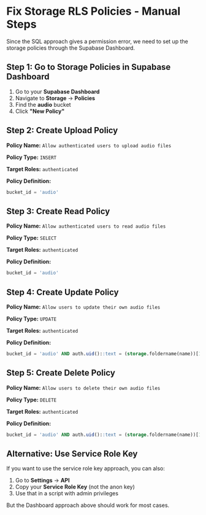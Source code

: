 # Fix Storage RLS Policies - Manual Steps

Since the SQL approach gives a permission error, we need to set up the storage policies through the Supabase Dashboard.

## Step 1: Go to Storage Policies in Supabase Dashboard

1. Go to your **Supabase Dashboard**
2. Navigate to **Storage** → **Policies**
3. Find the **audio** bucket
4. Click **"New Policy"**

## Step 2: Create Upload Policy

**Policy Name:** `Allow authenticated users to upload audio files`

**Policy Type:** `INSERT`

**Target Roles:** `authenticated`

**Policy Definition:**
```sql
bucket_id = 'audio'
```

## Step 3: Create Read Policy

**Policy Name:** `Allow authenticated users to read audio files`

**Policy Type:** `SELECT`

**Target Roles:** `authenticated`

**Policy Definition:**
```sql
bucket_id = 'audio'
```

## Step 4: Create Update Policy

**Policy Name:** `Allow users to update their own audio files`

**Policy Type:** `UPDATE`

**Target Roles:** `authenticated`

**Policy Definition:**
```sql
bucket_id = 'audio' AND auth.uid()::text = (storage.foldername(name))[1]
```

## Step 5: Create Delete Policy

**Policy Name:** `Allow users to delete their own audio files`

**Policy Type:** `DELETE`

**Target Roles:** `authenticated`

**Policy Definition:**
```sql
bucket_id = 'audio' AND auth.uid()::text = (storage.foldername(name))[1]
```

## Alternative: Use Service Role Key

If you want to use the service role key approach, you can also:

1. Go to **Settings** → **API**
2. Copy your **Service Role Key** (not the anon key)
3. Use that in a script with admin privileges

But the Dashboard approach above should work for most cases.
